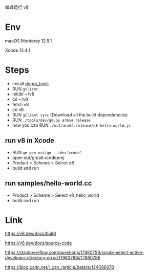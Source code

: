 编译运行 v8

# Env
macOS Monterey 12.5.1

Xcode 13.4.1


# Steps
- install [depot_tools](https://commondatastorage.googleapis.com/chrome-infra-docs/flat/depot_tools/docs/html/depot_tools_tutorial.html#_setting_up)
- RUN `gclient`
- mkdir ~/v8
- cd ~/v8
- fetch v8
- cd v8
- RUN `gclient sync` (Download all the build dependencies)
- RUN `./tools/dev/gm.py arm64.release`
- now you can RUN `./out/arm64.release/d8 hello-world.js`

## run v8 in Xcode
- RUN `gn gen out/gn --ide="xcode"`
- open out/gn/all.xcodeproj
- Product > Scheme > Select d8
- build and run

## run samples/hello-world.cc
- Product > Scheme > Select v8_hello_world
- build and run


# Link
https://v8.dev/docs/build

https://v8.dev/docs/source-code

https://stackoverflow.com/questions/17980759/xcode-select-active-developer-directory-error/17980786#17980786

https://blog.csdn.net/i_can_/article/details/124086670